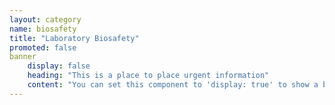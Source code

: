 ```yaml
---
layout: category
name: biosafety
title: "Laboratory Biosafety"
promoted: false
banner
    display: false
    heading: "This is a place to place urgent information"
    content: "You can set this component to 'display: true' to show a banner at the top of the page."
---
```

